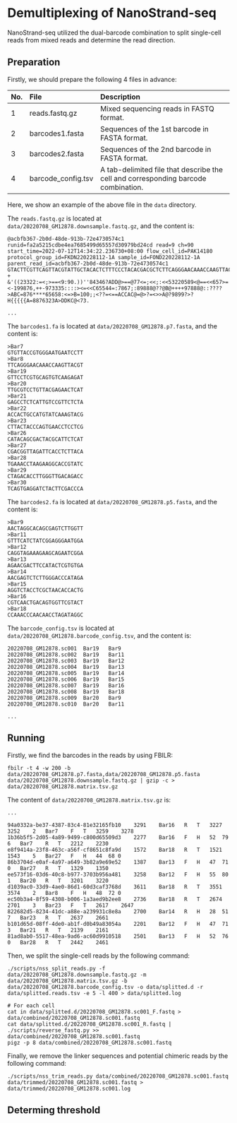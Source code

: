 # Demultiplexing of NanoStrand-seq

NanoStrand-seq utilized the dual-barcode combination to split single-cell reads from mixed reads and determine the read direction.

## Preparation

Firstly, we should prepare the following 4 files in advance:

No.|File|Description
:-|:-|:-
1|reads.fastq.gz|Mixed sequencing reads in FASTQ format.
2|barcodes1.fasta|Sequences of the 1st barcode in FASTA format.
3|barcodes2.fasta|Sequences of the 2nd barcode in FASTA format.
4|barcode_config.tsv|A tab-delimited file that describe the cell and corresponding barcode combination.

Here, we show an example of the above file in the `data` directory.

The `reads.fastq.gz` is located at `data/20220708_GM12878.downsample.fastq.gz`, and the content is:

    @acbfb367-2b0d-48de-913b-72e4730574c1 runid=fa2a5215cdbe4ea7685499d65557d30979bd24cd read=9 ch=90 start_time=2022-07-12T14:34:22.236730+08:00 flow_cell_id=PAK14180 protocol_group_id=FKDN220228112-1A sample_id=FOND220228112-1A parent_read_id=acbfb367-2b0d-48de-913b-72e4730574c1
    GTACTTCGTTCAGTTACGTATTGCTACACTCTTTCCCTACACGACGCTCTTCAGGGAACAAACCAAGTTACGTTCGTCGGCAGCGTCAGATGTGTATAAGGAGACAGGAGGCTGAGGCATGAAAATCACTTGAACCAGGGAGGTGGGGGTTACAGTGAGCTGAAATCATGCCACTGCACTCCAGCCTGGGTGACAGAGAGAGACTGTCTCAAAAAAAAAAAAA
    +
    &'((23322:=<;>==<9:90.))''84346?ADD@>==@77<=;<<;:<<53220589<@==<<657>=<-199876,++-973335::::><=<<C65544=:7867;:89888@??@B@++++97888@::????>ABC=876****65658:<=>B=100;;<??=<==ACCAC@=@>?=<>>A@?9899?>?H{{{{{A=8876323A>DDKC@<73.

    ...

The `barcodes1.fa` is located at `data/20220708_GM12878.p7.fasta`, and the content is:

    >Bar7
    GTGTTACCGTGGGAATGAATCCTT
    >Bar8
    TTCAGGGAACAAACCAAGTTACGT
    >Bar19
    GTTCCTCGTGCAGTGTCAAGAGAT
    >Bar20
    TTGCGTCCTGTTACGAGAACTCAT
    >Bar21
    GAGCCTCTCATTGTCCGTTCTCTA
    >Bar22
    ACCACTGCCATGTATCAAAGTACG
    >Bar23
    CTTACTACCCAGTGAACCTCCTCG
    >Bar26
    CATACAGCGACTACGCATTCTCAT
    >Bar27
    CGACGGTTAGATTCACCTCTTACA
    >Bar28
    TGAAACCTAAGAAGGCACCGTATC
    >Bar29
    CTAGACACCTTGGGTTGACAGACC
    >Bar30
    TCAGTGAGGATCTACTTCGACCCA

The `barcodes2.fa` is located at `data/20220708_GM12878.p5.fasta`, and the content is:

    >Bar9
    AACTAGGCACAGCGAGTCTTGGTT
    >Bar11
    GTTTCATCTATCGGAGGGAATGGA
    >Bar12
    CAGGTAGAAAGAAGCAGAATCGGA
    >Bar13
    AGAACGACTTCCATACTCGTGTGA
    >Bar14
    AACGAGTCTCTTGGGACCCATAGA
    >Bar15
    AGGTCTACCTCGCTAACACCACTG
    >Bar16
    CGTCAACTGACAGTGGTTCGTACT
    >Bar18
    CCAAACCCAACAACCTAGATAGGC

The `barcode_config.tsv` is located at `data/20220708_GM12878.barcode_config.tsv`, and the content is:

    20220708_GM12878.sc001	Bar19	Bar9
    20220708_GM12878.sc002	Bar19	Bar11
    20220708_GM12878.sc003	Bar19	Bar12
    20220708_GM12878.sc004	Bar19	Bar13
    20220708_GM12878.sc005	Bar19	Bar14
    20220708_GM12878.sc006	Bar19	Bar15
    20220708_GM12878.sc007	Bar19	Bar16
    20220708_GM12878.sc008	Bar19	Bar18
    20220708_GM12878.sc009	Bar20	Bar9
    20220708_GM12878.sc010	Bar20	Bar11

    ...

## Running

Firstly, we find the barcodes in the reads by using FBILR:

    fbilr -t 4 -w 200 -b data/20220708_GM12878.p7.fasta,data/20220708_GM12878.p5.fasta data/20220708_GM12878.downsample.fastq.gz | gzip -c > data/20220708_GM12878.matrix.tsv.gz

The content of `data/20220708_GM12878.matrix.tsv.gz` is:

    ...

    94a0332a-be37-4387-83c4-81e32165fb10	3291	Bar16	R	T	3227	3252	2	Bar7	F	T	3259	3278
    1b36b5f5-2d05-4a89-9499-c800d65509d3	2277	Bar16	F	H	52	79	6	Bar7	R	T	2212	2230
    e8f9414a-23f8-463c-a56f-cf8651c8fa9d	1572	Bar18	R	T	1521	1543	5	Bar27	F	H	44	68 0
    86b3704d-e0af-4a97-a649-3b82a9e69e52	1387	Bar13	F	H	47	71	0	Bar27	R	T	1329	1350
    ee573f16-03d6-40c8-b977-3703b956a481	3258	Bar12	F	H	55	80	1	Bar20	R	T	3201	3220
    d1039ac0-33d9-4ae0-86d1-60d3caf3768d	3611	Bar18	R	T	3551	3574	2	Bar8	F	H	48	72 0
    ec50b3a4-8f59-4308-b006-1a3aed9b2ee8	2736	Bar18	R	T	2674	2701	3	Bar23	F	T	2617	2647
    822682d5-8234-41dc-a88e-a239931c8e8a	2700	Bar14	R	H	28	51	7	Bar23	R	T	2637	2661
    b101d65d-08ff-4de0-ab1f-d0b49a83054a	2201	Bar12	F	H	47	71	3	Bar21	R	T	2139	2161
    81ad8ab0-5517-48ea-9ad6-ac60d9910518	2501	Bar13	F	H	52	76	0	Bar28	R	T	2442	2461

Then, we split the single-cell reads by the following command:

    ./scripts/nss_split_reads.py -f data/20220708_GM12878.downsample.fastq.gz -m data/20220708_GM12878.matrix.tsv.gz -b data/20220708_GM12878.barcode_config.tsv -o data/splitted.d -r data/splitted.reads.tsv -e 5 -l 400 > data/splitted.log

    # For each cell
    cat in data/splitted.d/20220708_GM12878.sc001_F.fastq > data/combined/20220708_GM12878.sc001.fastq
    cat data/splitted.d/20220708_GM12878.sc001_R.fastq | ./scripts/reverse_fastq.py >> data/combined/20220708_GM12878.sc001.fastq
    pigz -p 8 data/combined/20220708_GM12878.sc001.fastq


Finally, we remove the linker sequences and potential chimeric reads by the following command: 

    ./scripts/nss_trim_reads.py data/combined/20220708_GM12878.sc001.fastq data/trimmed/20220708_GM12878.sc001.fastq > data/trimmed/20220708_GM12878.sc001.log

## Determing threshold



